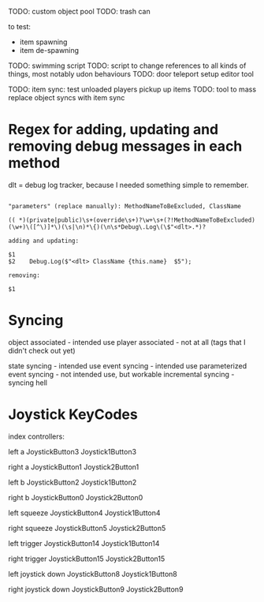 
TODO: custom object pool
TODO: trash can

to test:
- item spawning
- item de-spawning

TODO: swimming script
TODO: script to change references to all kinds of things, most notably udon behaviours
TODO: door teleport setup editor tool

TODO: item sync: test unloaded players pickup up items
TODO: tool to mass replace object syncs with item sync



# Regex for adding, updating and removing debug messages in each method

dlt = debug log tracker, because I needed something simple to remember.

```

"parameters" (replace manually): MethodNameToBeExcluded, ClassName

(( *)(private|public)\s+(override\s+)?\w+\s+(?!MethodNameToBeExcluded)(\w+)\([^\)]*\)(\s|\n)*\{)(\n\s*Debug\.Log\(\$"<dlt>.*)?

adding and updating:

$1
$2    Debug.Log($"<dlt> ClassName {this.name}  $5");

removing:

$1

```

# Syncing

object associated - intended use
player associated - not at all (tags that I didn't check out yet)

state syncing - intended use
event syncing - intended use
parameterized event syncing - not intended use, but workable
incremental syncing - syncing hell

# Joystick KeyCodes

index controllers:

left a
JoystickButton3
Joystick1Button3

right a
JoystickButton1
Joystick2Button1

left b
JoystickButton2
Joystick1Button2

right b
JoystickButton0
Joystick2Button0

left squeeze
JoystickButton4
Joystick1Button4

right squeeze
JoystickButton5
Joystick2Button5

left trigger
JoystickButton14
Joystick1Button14

right trigger
JoystickButton15
Joystick2Button15

left joystick down
JoystickButton8
Joystick1Button8

right joystick down
JoystickButton9
Joystick2Button9

